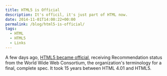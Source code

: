 ```yaml
---
title: HTML5 is Official
description: It's officil, it's just part of HTML now.
date: 2014-11-01T14:00:22+00:00
permalink: /blog/html5-is-official/
tags:
  - HTML
  - HTML5
  - Links
---
```


A few days ago, [HTML5 became official](http://techcrunch.com/2014/10/28/w3c-declares-html5-standard-done/), receiving Recommendation status from the World Wide Web Consortium, the organization's terminology for a final, complete spec. It took 15 years between HTML 4.01 and HTML5.